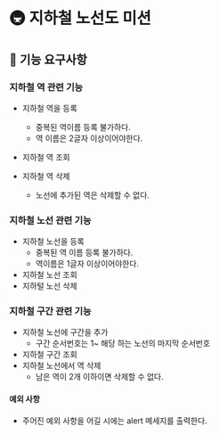 # 🚇 지하철 노선도 미션

## 🚀 기능 요구사항

### 지하철 역 관련 기능
- 지하철 역을 등록
  - 중복된 역이름 등록 불가하다.
  - 역 이름은 2글자 이상이어야한다.

- 지하철 역 조회
- 지하철 역 삭제
  - 노선에 추가된 역은 삭제할 수 없다.

### 지하철 노선 관련 기능
- 지하철 노선을 등록
  - 중복된 역 이름 등록 불가하다.
  - 역이름은 1글자 이상이어야한다.
- 지하철 노선 조회
- 지하털 노선  삭제


### 지하철 구간 관련 기능
- 지하철 노선에 구간을 추가
  - 구간 순서번호는 1~ 해당 하는 노선의 마지막 순서번호
- 지하철 구간 조회
- 지하철 노선에서 역 삭제
  - 남은 역이 2개 이하이면 삭제할 수 없다.


#### 예외 사항
  - 주어진 예외 사항을 어길 시에는 alert 메세지를 출력한다. 